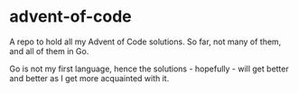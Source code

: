 # advent-of-code
A repo to hold all my Advent of Code solutions. So far, not many of them, and all of them in Go.

Go is not my first language, hence the solutions - hopefully - will get better and better as I get more acquainted with it. 
